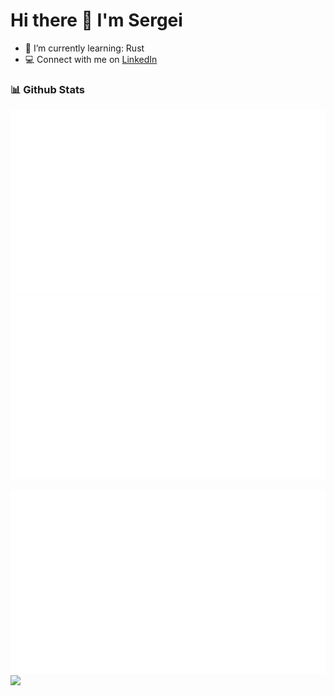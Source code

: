 # Hi there :wave: I'm Sergei

- 🌱  I’m currently learning: Rust
- 💻  Connect with me on [LinkedIn](https://www.linkedin.com/in/sergei-kharchikov-9b01bb1b4/)

<!---
### 🔨 Languages and Tools (WIP):
<a href="https://www.scala-lang.org/" target="_blank"> <img align="left" src="https://cdn-icons-png.flaticon.com/512/6132/6132220.png" alt="scala" height="42px"/> </a>
<a href="https://typelevel.org/cats-effect/" target="_blank"> <img align="left" src="https://raw.githubusercontent.com/typelevel/cats-effect/series/3.x/images/cats-effect-logo.png" alt="cats-effect" height="42px"/> </a>
-->

<!-- <br> -->
<!-- <br> -->

<!-- Github stats -->
### 📊 Github Stats
![](https://raw.githubusercontent.com/callmestech/github-stats-rs/master//resources/generated/overview.svg#gh-dark-mode-only)
![](https://raw.githubusercontent.com/callmestech/github-stats-rs/master/resources/generated/overview.svg#gh-light-mode-only)

![](https://raw.githubusercontent.com/callmestech/github-stats-rs/master/resources/generated/languages.svg#gh-dark-mode-only)
![](https://raw.githubusercontent.com/callmestech/github-stats/master/resources/generated/languages.svg#gh-light-mode-only)


<!-- Leetcode Stats -->
<!-- ### Leetcode
[![Leetcode Stats](https://leetcard.jacoblin.cool/callmestech?&theme=wtf)](https://leetcode.com/callmestech/)
-->
